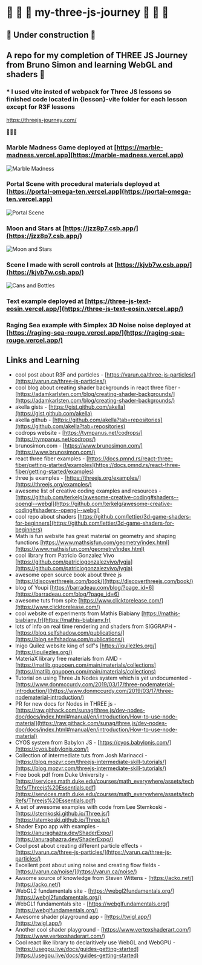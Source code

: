 # 🙉 🍔 🍩 my-three-js-journey 🙉 🍔 🍩

## 🚧 Under construction 🚧

## A repo for my completion of THREE JS Journey from Bruno Simon and learning WebGL and shaders 🍔

### \* I used vite insted of webpack for Three JS lessons so finished code located in {lesson}-vite folder for each lesson except for R3F lessons

<https://threejs-journey.com/>

🦊🦊🦊

### Marble Madness Game deployed at [https://marble-madness.vercel.app](https://marble-madness.vercel.app)

![Marble Madness](https://github.com/moonraker22/my-three-js-journey/raw/main/53-create-a-game-with-r3f/public/Marble_Maddness.jpg)

### Portal Scene with procedural materials deployed at [https://portal-omega-ten.vercel.app](https://portal-omega-ten.vercel.app)

![Portal Scene](https://github.com/moonraker22/my-three-js-journey/blob/main/38-importing-and-optimizing-the-scene/38-vite/public/resources/portal_readme.jpg?raw=true)

### Moon and Stars at [https://jzz8p7.csb.app/](https://jzz8p7.csb.app/)

![Moon and Stars](https://github.com/moonraker22/my-three-js-journey/raw/main/53-create-a-game-with-r3f/public/moon-stars-960.png?raw=true)

### Scene I made with scroll controls at [https://kjvb7w.csb.app/](https://kjvb7w.csb.app/)

![Cans and Bottles](https://github.com/moonraker22/my-three-js-journey/blob/main/38-importing-and-optimizing-the-scene/38-vite/public/cans-scroll-960.png?raw=true)

### Text example deployed at [https://three-js-text-eosin.vercel.app/](https://three-js-text-eosin.vercel.app/)

### Raging Sea example with Simplex 3D Noise noise deployed at [https://raging-sea-rouge.vercel.app/](https://raging-sea-rouge.vercel.app/)

## Links and Learning

- cool post about R3F and particles - [https://varun.ca/three-js-particles/](https://varun.ca/three-js-particles/)
- cool blog about creating shader backgrounds in react three fiber - [https://adamkarlsten.com/blog/creating-shader-backgrounds/](https://adamkarlsten.com/blog/creating-shader-backgrounds/)
- akella gists - [https://gist.github.com/akella](https://gist.github.com/akella)
- akella github - [https://github.com/akella?tab=repositories](https://github.com/akella?tab=repositories)
- codrops website - [https://tympanus.net/codrops/](https://tympanus.net/codrops/)
- brunosimon.com - [https://www.brunosimon.com/](https://www.brunosimon.com/)
- react three fiber examples - [https://docs.pmnd.rs/react-three-fiber/getting-started/examples](https://docs.pmnd.rs/react-three-fiber/getting-started/examples)
- three js examples - [https://threejs.org/examples/](https://threejs.org/examples/)
- awesome list of creative coding examples and resources - [https://github.com/terkelg/awesome-creative-coding#shaders--opengl--webgl](https://github.com/terkelg/awesome-creative-coding#shaders--opengl--webgl)
- cool repo about shaders [https://github.com/lettier/3d-game-shaders-for-beginners](https://github.com/lettier/3d-game-shaders-for-beginners)
- Math is fun website has great material on geometry and shaping functions [https://www.mathsisfun.com/geometry/index.html](https://www.mathsisfun.com/geometry/index.html)
- cool library from Patricio Gonzalez Vivo [https://github.com/patriciogonzalezvivo/lygia](https://github.com/patriciogonzalezvivo/lygia)
- awesome open source book about three js [https://discoverthreejs.com/book/](https://discoverthreejs.com/book/)
- blog of Youpi [https://barradeau.com/blog/?page_id=6](https://barradeau.com/blog/?page_id=6)
- awesome tuts from spite [https://www.clicktorelease.com/](https://www.clicktorelease.com/)
- cool website of experiments from Mathis Biabiany [https://mathis-biabiany.fr](https://mathis-biabiany.fr)
- lots of info on real time rendering and shaders from SIGGRAPH - [https://blog.selfshadow.com/publications/](https://blog.selfshadow.com/publications/)
- Inigo Quilez website king of sdf's [https://iquilezles.org/](https://iquilezles.org/)
- MateriaX library free materials from AMD - [https://matlib.gpuopen.com/main/materials/collections](https://matlib.gpuopen.com/main/materials/collections)
- Tutorial on using Three Js Nodes system which is yet undocumented - [https://www.donmccurdy.com/2019/03/17/three-nodematerial-introduction/](https://www.donmccurdy.com/2019/03/17/three-nodematerial-introduction/)
- PR for new docs for Nodes in THREE js - [https://raw.githack.com/sunag/three.js/dev-nodes-doc/docs/index.html#manual/en/introduction/How-to-use-node-material](https://raw.githack.com/sunag/three.js/dev-nodes-doc/docs/index.html#manual/en/introduction/How-to-use-node-material)
- CYOS system from Babylon JS - [https://cyos.babylonjs.com/](https://cyos.babylonjs.com/)
- Collection of intermediate tuts from Josh Marinacci - [https://blog.mozvr.com/threejs-intermediate-skill-tutorials/](https://blog.mozvr.com/threejs-intermediate-skill-tutorials/)
- Free book pdf from Duke University - [https://services.math.duke.edu/courses/math_everywhere/assets/techRefs/Threejs%20Essentials.pdf](https://services.math.duke.edu/courses/math_everywhere/assets/techRefs/Threejs%20Essentials.pdf)
- A set of awesome examples with code from Lee Stemkoski - [https://stemkoski.github.io/Three.js/](https://stemkoski.github.io/Three.js/)
- Shader Expo app with examples - [https://anuraghazra.dev/ShaderExpo/](https://anuraghazra.dev/ShaderExpo/)
- Cool post about creating different particle effects - [https://varun.ca/three-js-particles/](https://varun.ca/three-js-particles/)
- Excellent post about using noise and creating flow fields - [https://varun.ca/noise/](https://varun.ca/noise/)
- Awsome source of knowledge from Steven Wittens - [https://acko.net/](https://acko.net/)
- WebGL2 fundamentals site - [https://webgl2fundamentals.org/](https://webgl2fundamentals.org/)
- WebGL1 fundamentals site - [https://webglfundamentals.org/](https://webglfundamentals.org/)
- Awesome shader playground app - [https://twigl.app/](https://twigl.app/)
- Another cool shader playground - [https://www.vertexshaderart.com/](https://www.vertexshaderart.com/)
- Cool react like library to declaritively use WebGL and WebGPU - [https://usegpu.live/docs/guides-getting-started](https://usegpu.live/docs/guides-getting-started)
